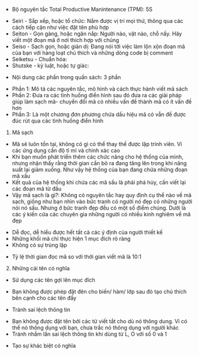 - Bộ nguyên tắc Total Productive Manintenance (TPM): 5S
+ Seiri - Sắp xếp, hoặc tổ chức: Nắm được vị trí mọi thứ, thông qua các cách tiếp cận như việc đặt tên phù hợp
+ Seiton - Gọn gàng, hoặc ngăn nắp: Người nào, vật nào, chỗ nấy. Hãy viết một đoạn mã ở nơi thích hợp với chúng
+ Seiso - Sạch gọn, hoặc giản dị: Đang nói tới việc làm lộn xộn đoạn mã của bạn với hàng loạt chú thích và những dòng code bị comment
+ Seiketsu - Chuẩn hóa: 
+ Shutske - kỷ luật, hoặc tự giác: 
- Nội dung các phần trong quấn sách: 3 phần
+ Phần 1: Mô tả các nguyên tắc, mô hình và cách thực hành viết mã sách
+ Phần 2: Đưa ra các tình huống điển hình sau đó đưa ra các giải pháp giúp làm sạch mã- chuyển đổi mã có nhiều vấn đề thành mã có ít vấn đề hơn
+ Phần 3: Là một chương đơn phương chứa dấu hiệu mã có vẫn đề được đúc rút qua các tình huống điển hình
1. Mã sạch
- Mã sẽ luôn tồn tại, không có gì có thể thay thế được lập trình viên. Vì các ứng dụng cần độ tỉ mỉ và chính xác cao
- Khi bạn muốn phát triển thêm các chức năng cho hệ thống của mình, nhưng nhận thấy rằng thời gian cần bỏ ra đang tăng lên trong khi năng suất lại 
	giảm xuống. Như vậy hệ thống của bạn đang chứa những đoạn mã xấu
- Kết quả của hệ thống khi chứa các mã sấu là phải phá hủy, cần viết lại các đoạn mã từ đầu
- Vậy mã sạch là gì?: Không có nguyên tắc hay quy định cụ thể nào về mã sạch, giống như bạn nhìn vào bức tranh có người nó đẹp có những người nói nó sấu.
	Nhưng ở bức tranh đẹp đều có một số điểm chúng. Dưới là các ý kiến cửa các chuyên gia những người có nhiều kinh nghiêm về mã đẹp
+ Dễ đọc, dễ hiểu được hết tất cả các ý định của người thiết kế
+ Những khối mã chỉ thực hiện 1 mục đích rõ ràng
+ Không có sự trùng lặp
- Tỷ lệ thời gian đọc mã so với thời gian viết mã là 10:1
2. Những cái tên có nghĩa
- Sử dụng các tên gợi lên mục đích
+ Bạn không được phép đặt đên cho biến/ hàm/ lớp sau đó tạo chú thích bên cạnh cho các tên đấy
- Tránh sai lệch thông tin
+ Bạn không được đặt tên bới các từ viết tắt cho dù nó thông dung. Vì có thể nó thông dụng với bạn, chưa trắc nó thông dụng với người khác
+ Tránh nhầm lần sai lệch thông tin khi dùng từ L, O với số 0 và 1
- Tạo sự khác biệt có nghĩa



